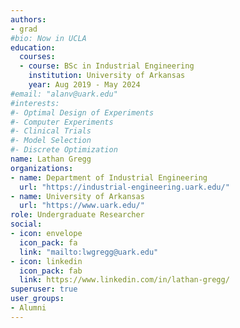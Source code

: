```yaml
---
authors:
- grad
#bio: Now in UCLA
education:
  courses:
  - course: BSc in Industrial Engineering
    institution: University of Arkansas
    year: Aug 2019 - May 2024
#email: "alanv@uark.edu"
#interests:
#- Optimal Design of Experiments
#- Computer Experiments
#- Clinical Trials
#- Model Selection
#- Discrete Optimization
name: Lathan Gregg
organizations:
- name: Department of Industrial Engineering
  url: "https://industrial-engineering.uark.edu/"
- name: University of Arkansas
  url: "https://www.uark.edu/"
role: Undergraduate Researcher
social:
- icon: envelope
  icon_pack: fa
  link: "mailto:lwgregg@uark.edu"
- icon: linkedin
  icon_pack: fab
  link: https://www.linkedin.com/in/lathan-gregg/
superuser: true
user_groups:
- Alumni
---
```

